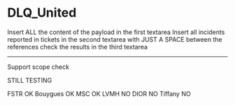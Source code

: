 # DLQ_United

Insert ALL the content of the payload in the first textarea
Insert all incidents reported in tickets in the second textarea with JUST A SPACE between the references
check the results in the third textarea

---

Support scope check

STILL TESTING

FSTR OK
Bouygues OK
MSC OK
LVMH NO
DIOR NO
Tiffany NO

